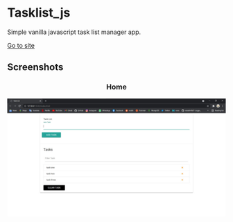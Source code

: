 # Tasklist_js
Simple vanilla javascript task list manager app.
<p>
<a href='https://youthful-cray-1cf1cd.netlify.app/'>Go to site</a>
</p>
<h2>Screenshots</H2>
<div align='center'>
<h3>Home</h3>
 <img src="READMEdocs/tasklist-1.jpg" width="800px" alt="" />
